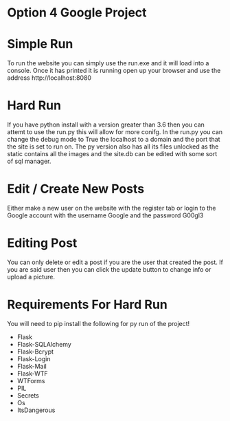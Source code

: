 # Option 4 Google Project

# Simple Run
To run the website you can simply use the run.exe and it will load into a console. Once it has printed it is running open up your browser and use the address http://localhost:8080

# Hard Run
If you have python install with a version greater than 3.6 then you can attemt to use the run.py this will allow for more conifg.
In the run.py you can change the debug mode to True the localhost to a domain and the port that the site is set to run on.
The py version also has all its files unlocked as the static contains all the images and the site.db can be edited with some sort of sql manager.

# Edit / Create New Posts
Either make a new user on the website with the register tab or login to the Google account with the username Google and the password G00gl3

# Editing Post
You can only delete or edit a post if you are the user that created the post. If you are said user then you can click the update button to change info or upload a picture.

# Requirements For Hard Run
You will need to pip install the following for py run of the project!
- Flask
- Flask-SQLAlchemy
- Flask-Bcrypt
- Flask-Login
- Flask-Mail
- Flask-WTF
- WTForms
- PIL
- Secrets
- Os
- ItsDangerous
